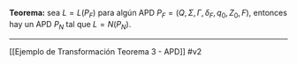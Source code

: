 **Teorema:** sea $L = L(P_F)$ para algún APD $P_F = (Q, \Sigma, \Gamma, \delta_F, q_0, Z_0, F)$, entonces hay un APD $P_N$ tal que $L = N(P_N)$.
***
[[Ejemplo de Transformación Teorema 3 - APD]] 
#v2 